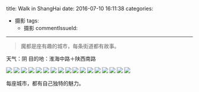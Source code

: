 title: Walk in ShangHai
date: 2016-07-10 16:11:38
categories:
  - 摄影
tags:
	- 摄影
commentIssueId:  	
---
 
> 魔都是座有趣的城市，每条街道都有故事。

<!-- more -->

天气：阴
目的地：淮海中路＋陕西南路

<img src="http://wingjay.com/img/walk_in_sh/1.JPG">


<img src="http://wingjay.com/img/walk_in_sh/2.JPG">
<img src="http://wingjay.com/img/walk_in_sh/3.JPG">
<img src="http://wingjay.com/img/walk_in_sh/4.JPG">
<img src="http://wingjay.com/img/walk_in_sh/5.JPG">
<img src="http://wingjay.com/img/walk_in_sh/6.JPG">
<img src="http://wingjay.com/img/walk_in_sh/7.JPG">
<img src="http://wingjay.com/img/walk_in_sh/8.JPG">
<img src="http://wingjay.com/img/walk_in_sh/10.JPG">
<img src="http://wingjay.com/img/walk_in_sh/11.JPG">
<img src="http://wingjay.com/img/walk_in_sh/12.JPG">
<img src="http://wingjay.com/img/walk_in_sh/13.JPG">
<img src="http://wingjay.com/img/walk_in_sh/14.JPG">
<img src="http://wingjay.com/img/walk_in_sh/15.JPG">
<img src="http://wingjay.com/img/walk_in_sh/16.JPG">
<img src="http://wingjay.com/img/walk_in_sh/17.JPG">
<img src="http://wingjay.com/img/walk_in_sh/18.JPG">

每座城市，都有自己独特的魅力。